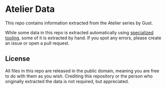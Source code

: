 # Atelier Data

This repo contains information extracted from the Atelier series by Gust.

While some data in this repo is extracted automatically using [specialized tooling](https://github.com/holly-hacker/atelier-data-extractor), some of it is extracted by hand. If you spot any errors, please create an issue or open a pull request.

## License

All files in this repo are released in the public domain, meaning you are free to do with them as you wish. Crediting this repository or the person who originally extracted the data is not required, but appreciated.
